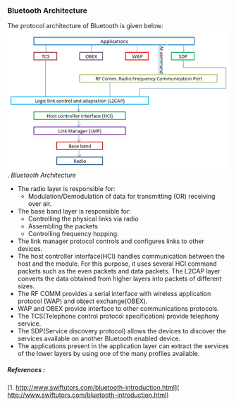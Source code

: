 ### Bluetooth Architecture
The protocol architecture of Bluetooth is given below:
![Bluetooth Architecture](./images/bluetooth-architecture.png?raw=true "Bluetooth Architecture").
*Bluetooth Architecture*

* The radio layer is responsible for:
    *  Modulation/Demodulation of data for transmitting (OR) receiving over air.
* The base band layer is responsible for:
    *  Controlling the physical links via radio
    *  Assembling the packets
    *  Controlling frequency hopping.
* The link manager protocol controls and configures links to other devices.
* The host controller interface(HCI) handles communication between the host and the module. For this purpose, it uses several HCI command packets such as the even packets and data packets. The L2CAP layer converts the data obtained from higher layers into packets of different sizes.
* The RF COMM provides a serial interface with wireless application protocol (WAP) and object exchange(OBEX).
* WAP and OBEX provide interface to other communications protocols.
* The TCS(Telephone control protocol specification) provide telephony service.
* The SDP(Service discovery protocol) allows the devices to discover the services available on another Bluetooth enabled device.
* The applications present in the application layer can extract the services of the lower layers by using one of the many profiles available.

##### References : 

[1. http://www.swiftutors.com/bluetooth-introduction.html]( http://www.swiftutors.com/bluetooth-introduction.html)
